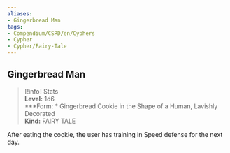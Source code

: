 ```yaml
---
aliases:
- Gingerbread Man
tags:
- Compendium/CSRD/en/Cyphers
- Cypher
- Cypher/Fairy-Tale
---
```


  
## Gingerbread Man  
>[!info] Stats  
> **Level:** 1d6  
> ***Form: * Gingerbread Cookie in the Shape of a Human, Lavishly Decorated  
> **Kind:** FAIRY TALE
  
After eating the cookie, the user has training in Speed defense for the next day.
